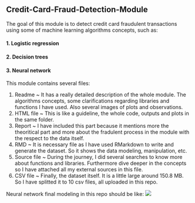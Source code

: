 ## Credit-Card-Fraud-Detection-Module
The goal of this module is to detect credit card fraudulent transactions using some of machine learning algorithms concepts, such as:

#### 1. Logistic regression 
#### 2. Decision trees 
#### 3. Neural network


This module contains several files:

1. Readme ~ It has a really detailed description of the whole module. The algorithms concepts, some clarifications regarding libraries and functions I have used. Also several images of plots and observations.
2. HTML file ~ This is like a guideline, the whole code, outputs and plots in the same folder.
3. Report ~ I have included this part because it mentions more the theoritical part and more about the fradulent process in the module with the respect to the data itself.
4. RMD ~ It is necessary file as I have used RMarkdown to write and generate the dataset. So it shows the data modeling, manipulation, etc.
5. Source file ~ During the journey, I did several searches to know more about functions and libraries. Furthermore dive deeper in the concepts so I have attached all my external sources in this file.
6. CSV file ~ Finally, the dataset itself. It is a little large around 150.8 MB. So I have splitted it to 10 csv files, all uploaded in this repo.


Neural network final modeling in this repo should be like:
![](https://github.com/RewanEmam/Credit-Card-Fraud-Detection-Module/blob/main/Screenshot%20from%202021-02-28%2011-24-31.png)
